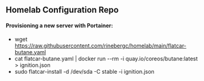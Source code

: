 ## Homelab Configuration Repo

#### Provisioning a new server with Portainer:
- wget https://raw.githubusercontent.com/rinebergc/homelab/main/flatcar-butane.yaml
- cat flatcar-butane.yaml | docker run --rm -i quay.io/coreos/butane:latest > ignition.json
- sudo flatcar-install -d /dev/sda -C stable -i ignition.json

